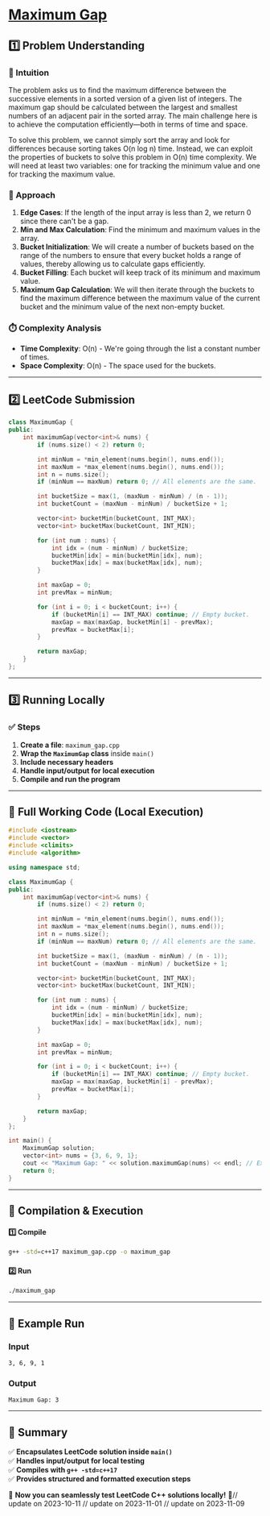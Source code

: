 # **[Maximum Gap](https://leetcode.com/problems/maximum-gap/description/)**  

## **1️⃣ Problem Understanding**  
### **📌 Intuition**  
The problem asks us to find the maximum difference between the successive elements in a sorted version of a given list of integers. The maximum gap should be calculated between the largest and smallest numbers of an adjacent pair in the sorted array. The main challenge here is to achieve the computation efficiently—both in terms of time and space.

To solve this problem, we cannot simply sort the array and look for differences because sorting takes O(n log n) time. Instead, we can exploit the properties of buckets to solve this problem in O(n) time complexity. We will need at least two variables: one for tracking the minimum value and one for tracking the maximum value.

### **🚀 Approach**  
1. **Edge Cases**: If the length of the input array is less than 2, we return 0 since there can't be a gap.
2. **Min and Max Calculation**: Find the minimum and maximum values in the array.
3. **Bucket Initialization**: We will create a number of buckets based on the range of the numbers to ensure that every bucket holds a range of values, thereby allowing us to calculate gaps efficiently.
4. **Bucket Filling**: Each bucket will keep track of its minimum and maximum value.
5. **Maximum Gap Calculation**: We will then iterate through the buckets to find the maximum difference between the maximum value of the current bucket and the minimum value of the next non-empty bucket.

### **⏱️ Complexity Analysis**  
- **Time Complexity**: O(n) - We're going through the list a constant number of times.
- **Space Complexity**: O(n) - The space used for the buckets.

---  

## **2️⃣ LeetCode Submission**  
```cpp
class MaximumGap {
public:
    int maximumGap(vector<int>& nums) {
        if (nums.size() < 2) return 0;

        int minNum = *min_element(nums.begin(), nums.end());
        int maxNum = *max_element(nums.begin(), nums.end());
        int n = nums.size();
        if (minNum == maxNum) return 0; // All elements are the same.

        int bucketSize = max(1, (maxNum - minNum) / (n - 1));
        int bucketCount = (maxNum - minNum) / bucketSize + 1;

        vector<int> bucketMin(bucketCount, INT_MAX);
        vector<int> bucketMax(bucketCount, INT_MIN);

        for (int num : nums) {
            int idx = (num - minNum) / bucketSize;
            bucketMin[idx] = min(bucketMin[idx], num);
            bucketMax[idx] = max(bucketMax[idx], num);
        }

        int maxGap = 0;
        int prevMax = minNum;

        for (int i = 0; i < bucketCount; i++) {
            if (bucketMin[i] == INT_MAX) continue; // Empty bucket.
            maxGap = max(maxGap, bucketMin[i] - prevMax);
            prevMax = bucketMax[i];
        }

        return maxGap;
    }
};
```  

---  

## **3️⃣ Running Locally**  
### **✅ Steps**  
1. **Create a file**: `maximum_gap.cpp`  
2. **Wrap the `MaximumGap` class** inside `main()`  
3. **Include necessary headers**  
4. **Handle input/output for local execution**  
5. **Compile and run the program**  

---  

## **📝 Full Working Code (Local Execution)**  
```cpp
#include <iostream>
#include <vector>
#include <climits>
#include <algorithm>

using namespace std;

class MaximumGap {
public:
    int maximumGap(vector<int>& nums) {
        if (nums.size() < 2) return 0;

        int minNum = *min_element(nums.begin(), nums.end());
        int maxNum = *max_element(nums.begin(), nums.end());
        int n = nums.size();
        if (minNum == maxNum) return 0; // All elements are the same.

        int bucketSize = max(1, (maxNum - minNum) / (n - 1));
        int bucketCount = (maxNum - minNum) / bucketSize + 1;

        vector<int> bucketMin(bucketCount, INT_MAX);
        vector<int> bucketMax(bucketCount, INT_MIN);

        for (int num : nums) {
            int idx = (num - minNum) / bucketSize;
            bucketMin[idx] = min(bucketMin[idx], num);
            bucketMax[idx] = max(bucketMax[idx], num);
        }

        int maxGap = 0;
        int prevMax = minNum;

        for (int i = 0; i < bucketCount; i++) {
            if (bucketMin[i] == INT_MAX) continue; // Empty bucket.
            maxGap = max(maxGap, bucketMin[i] - prevMax);
            prevMax = bucketMax[i];
        }

        return maxGap;
    }
};

int main() {
    MaximumGap solution;
    vector<int> nums = {3, 6, 9, 1};
    cout << "Maximum Gap: " << solution.maximumGap(nums) << endl; // Expected output: 3
    return 0;
}
```  

---  

## **🔧 Compilation & Execution**  
#### **1️⃣ Compile**  
```bash
g++ -std=c++17 maximum_gap.cpp -o maximum_gap
```  

#### **2️⃣ Run**  
```bash
./maximum_gap
```  

---  

## **🎯 Example Run**  
### **Input**  
```
3, 6, 9, 1
```  
### **Output**  
```
Maximum Gap: 3
```  

---  

## **📌 Summary**  
✅ **Encapsulates LeetCode solution inside `main()`**  
✅ **Handles input/output for local testing**  
✅ **Compiles with `g++ -std=c++17`**  
✅ **Provides structured and formatted execution steps**  

🚀 **Now you can seamlessly test LeetCode C++ solutions locally!** 🚀// update on 2023-10-11
// update on 2023-11-01
// update on 2023-11-09
